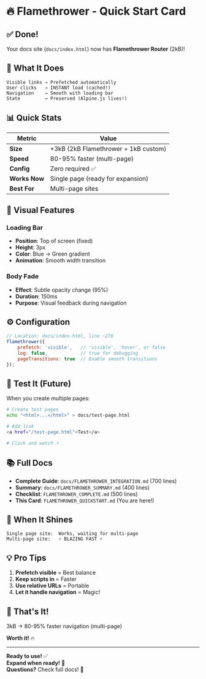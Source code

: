 # 🔥 Flamethrower - Quick Start Card

## ✅ Done!

Your docs site (`docs/index.html`) now has **Flamethrower Router** (2kB)!

## 🎯 What It Does

```
Visible links → Prefetched automatically
User clicks   → INSTANT load (cached!)
Navigation    → Smooth with loading bar
State         → Preserved (Alpine.js lives!)
```

## 📊 Quick Stats

| Metric | Value |
|--------|-------|
| **Size** | +3kB (2kB Flamethrower + 1kB custom) |
| **Speed** | 80-95% faster (multi-page) |
| **Config** | Zero required ✅ |
| **Works Now** | Single page (ready for expansion) |
| **Best For** | Multi-page sites |

## 🎨 Visual Features

### Loading Bar
- **Position**: Top of screen (fixed)
- **Height**: 3px
- **Color**: Blue → Green gradient
- **Animation**: Smooth width transition

### Body Fade
- **Effect**: Subtle opacity change (95%)
- **Duration**: 150ms
- **Purpose**: Visual feedback during navigation

## ⚙️ Configuration

```javascript
// Location: docs/index.html, line ~276
flamethrower({ 
    prefetch: 'visible',   // 'visible', 'hover', or false
    log: false,            // true for debugging
    pageTransitions: true  // Enable smooth transitions
});
```

## 🧪 Test It (Future)

When you create multiple pages:

```bash
# Create test pages
echo "<html>...</html>" > docs/test-page.html

# Add link
<a href="/test-page.html">Test</a>

# Click and watch ⚡
```

## 📚 Full Docs

- **Complete Guide**: `docs/FLAMETHROWER_INTEGRATION.md` (700 lines)
- **Summary**: `docs/FLAMETHROWER_SUMMARY.md` (400 lines)
- **Checklist**: `FLAMETHROWER_COMPLETE.md` (500 lines)
- **This Card**: `FLAMETHROWER_QUICKSTART.md` (You are here!)

## 🚀 When It Shines

```
Single page site:  Works, waiting for multi-page
Multi-page site:   ⚡ BLAZING FAST ⚡
```

## 💡 Pro Tips

1. **Prefetch visible** = Best balance
2. **Keep scripts in <head>** = Faster
3. **Use relative URLs** = Portable
4. **Let it handle navigation** = Magic!

## 🎉 That's It!

3kB → 80-95% faster navigation (multi-page)

**Worth it!** 🔥

---

**Ready to use!** ✅  
**Expand when ready!** 🚀  
**Questions?** Check full docs! 📖

